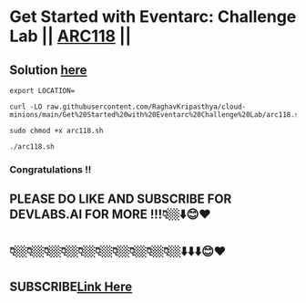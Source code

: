 # Get Started with Eventarc: Challenge Lab || [ARC118](https://www.cloudskillsboost.google/focuses/63244?parent=catalog) ||

## Solution [here](https://youtu.be/iQizUhh1vgw)

```
export LOCATION=
```
```
curl -LO raw.githubusercontent.com/RaghavKripasthya/cloud-minions/main/Get%20Started%20with%20Eventarc%20Challenge%20Lab/arc118.sh

sudo chmod +x arc118.sh

./arc118.sh
```

### Congratulations !!
## PLEASE DO LIKE AND SUBSCRIBE FOR DEVLABS.AI FOR MORE !!!👇🏼⬇️😊❤️
## 👇🏼👇🏼👇🏼👇🏼👇🏼👇🏼👇🏼👇🏼👇🏼👇🏼⬇️⬇️⬇️😊❤️
## SUBSCRIBE[Link Here](https://www.youtube.com/channel/UCVFPYmP2CZvVmICxw7YHT8A)
